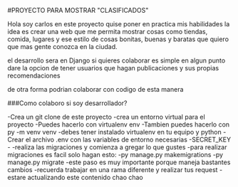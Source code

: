 #PROYECTO PARA MOSTRAR "CLASIFICADOS"

Hola soy carlos en este proyecto quise poner en practica mis habilidades
la idea es crear una web que me permita mostrar cosas como
tiendas, comida, lugares y ese estilo de cosas bonitas, buenas y baratas
que quiero que mas gente conozca en la ciudad.

el desarrollo sera en Django si quieres colaborar es simple
en algun punto dare la opcion de tener usuarios que hagan publicaciones
y sus propias recomendaciones

de otra forma podrian colaborar con codigo de esta manera

###Como colaboro si soy desarrollador?

-Crea un git clone de este proyecto
-crea un entorno virtual para el proyecto
    -Puedes hacerlo con virtualenv env
    -Tambien puedes hacerlo con py -m venv venv
    -debes tener instalado virtualenv en tu equipo y python
-Crear el archivo .env con las variables de entorno necesarias
    -SECRET_KEY
    -
-realiza las migraciones y comienza a gregar lo que gustes
    -para realizar migraciones es facil solo hagan esto:
        -py manage.py makemigrations
        -py manage.py migrate
    -este paso es muy importante porque maneja bastantes cambios
-recuerda trabajar en una rama diferente y realizar tus request
-estare actualizando este contenido chao chao 
